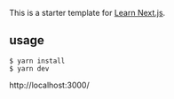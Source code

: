 This is a starter template for [Learn Next.js](https://nextjs.org/learn).

## usage

```
$ yarn install
$ yarn dev
```

http://localhost:3000/
